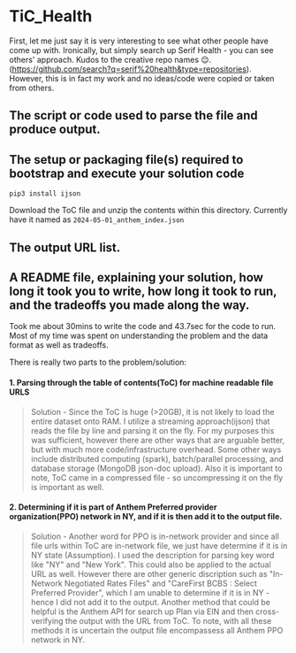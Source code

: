 # TiC_Health
First, let me just say it is very interesting to see what other people have come up with. Ironically, but simply search up Serif Health - you can see others' approach. Kudos to the creative repo names 😌. (https://github.com/search?q=serif%20health&type=repositories). However, this is in fact my work and no ideas/code were copied or taken from others.

## The script or code used to parse the file and produce output.

## The setup or packaging file(s) required to bootstrap and execute your solution code
```
pip3 install ijson
```
Download the ToC file and unzip the contents within this directory. Currently have it named as `2024-05-01_anthem_index.json`

## The output URL list.


## A README file, explaining your solution, how long it took you to write, how long it took to run, and the tradeoffs you made along the way.
Took me about 30mins to write the code and 43.7sec for the code to run. Most of my time was spent on understanding the problem and the data format as well as tradeoffs.

There is really two parts to the problem/solution:

#### 1. Parsing through the table of contents(ToC) for machine readable file URLS
> Solution - Since the ToC is huge (>20GB), it is not likely to load the entire dataset onto RAM. I utilize a streaming approach(ijson) that reads the file by line and parsing it on the fly. For my purposes this was sufficient, however there are other ways that are arguable better, but with much more code/infrastructure overhead. Some other ways include distributed computing (spark), batch/parallel processing, and database storage (MongoDB json-doc upload). Also it is important to note, ToC came in a compressed file - so uncompressing it on the fly is important as well.

#### 2. Determining if it is part of Anthem Preferred provider organization(PPO) network in NY, and if it is then add it to the output file.
> Solution - Another word for PPO is in-network provider and since all file urls within ToC are in-network file, we just have determine if it is in NY state (Assumption). I used the description for parsing key word like "NY" and "New York". This could also be applied to the actual URL as well. However there are other generic discription such as "In-Network Negotiated Rates Files" and "CareFirst BCBS : Select Preferred Provider", which I am unable to determine if it is in NY - hence I did not add it to the output. Another method that could be helpful is the Anthem API for search up Plan via EIN and then cross-verifying the output with the URL from ToC. To note, with all these methods it is uncertain the output file encompassess all Anthem PPO network in NY.
